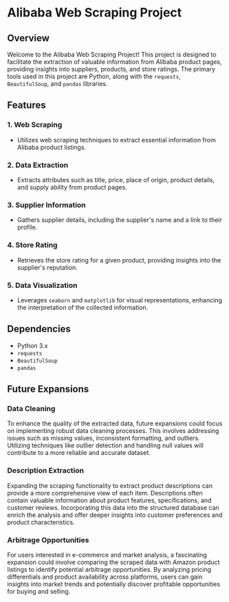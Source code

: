 # Alibaba Web Scraping Project

## Overview

Welcome to the Alibaba Web Scraping Project! This project is designed to facilitate the extraction of valuable information from Alibaba product pages, providing insights into suppliers, products, and store ratings. The primary tools used in this project are Python, along with the `requests`, `BeautifulSoup`, and `pandas` libraries.

## Features

### 1. Web Scraping
   - Utilizes web scraping techniques to extract essential information from Alibaba product listings.

### 2. Data Extraction
   - Extracts attributes such as title, price, place of origin, product details, and supply ability from product pages.

### 3. Supplier Information
   - Gathers supplier details, including the supplier's name and a link to their profile.

### 4. Store Rating
   - Retrieves the store rating for a given product, providing insights into the supplier's reputation.

### 5. Data Visualization
   - Leverages `seaborn` and `matplotlib` for visual representations, enhancing the interpretation of the collected information.

## Dependencies

- Python 3.x
- `requests`
- `BeautifulSoup`
- `pandas`

## Future Expansions
### Data Cleaning
To enhance the quality of the extracted data, future expansions could focus on implementing robust data cleaning processes. This involves addressing issues such as missing values, inconsistent formatting, and outliers. Utilizing techniques like outlier detection and handling null values will contribute to a more reliable and accurate dataset.

### Description Extraction
Expanding the scraping functionality to extract product descriptions can provide a more comprehensive view of each item. Descriptions often contain valuable information about product features, specifications, and customer reviews. Incorporating this data into the structured database can enrich the analysis and offer deeper insights into customer preferences and product characteristics.

### Arbitrage Opportunities
For users interested in e-commerce and market analysis, a fascinating expansion could involve comparing the scraped data with Amazon product listings to identify potential arbitrage opportunities. By analyzing pricing differentials and product availability across platforms, users can gain insights into market trends and potentially discover profitable opportunities for buying and selling.

